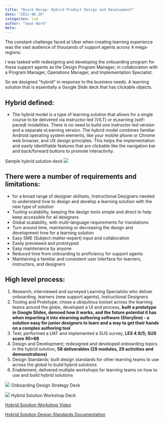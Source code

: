 ```yaml
---
title: "Quick Recap: Hybrid Product Design and Development"
date: "2021-06-29"
categories: lxd
author: "Sean Ward"
meta:
---
```


The constant challenge faced at Uber when creating learning experience was the vast audience of thousands of support agents across 4 mega-regions.

I was tasked with redesigning and developing the onboarding program for these support agents as the Design Program Manager; in collaboration with a Program Manager, Operations Manager, and Implementation Specialist.

So we designed "hybrid" in response to the business needs. A learning solution that is essentially a Google Slide deck that has clickable objects.

## Hybrid defined:
- The hybrid model is a type of learning solution that allows for a single course to be delivered via instructor-led (VILT) or eLearning (self-paced) modalities. There is no need to build one instructor-led version and a separate eLearning version. The hybrid model combines familiar Android operating system elements, like your mobile phone or Chrome web browser, and UX design principles. This helps the implementation and easily identifiable features that are clickable like the navigation bar and back/forward buttons to promote interactivity.

Sample hybrid solution deck
![](https://docs.google.com/presentation/d/e/2PACX-1vRzyOxvwDjuTmpHBfCTR5Fo32FYb0EJdH6FQ1fffJB7h-Z6vcl9oHqToOmu6jOr72jHfG5-ALSUA3lZ)

## There were a number of requirements and limitations:
- for a broad range of designer skillsets, Instructional Designers needed to understand how to design and develop a learning solution with the new type of solution
- Tooling scalability, keeping the design tools simple and direct to help keep accessible for all designers
- Global scalability, with multi-language requirements for translations
- Turn around time, maintaining or decreasing the design and development time for a learning solution
- Easy SME (Subject-matter-expert) input and collaboration
- Easily previewed and prototyped
- Easy maintenance by anyone
- Reduced time from onboarding to proficiency for support agents
- Maintaining a familiar and consistent user interface for learners, instructors, and designers

## High level process:
1. Research; interviewed and surveyed Learning Specialists who deliver onboarding, learners (new support agents), Instructional Designers
2. Tooling and Prototype; chose a ubiquitous toolset across the learning teams around the globe, developed a UI and process, **built a prototype in Google Slides, demoed how it works, and the future potential it has when importing it into elearning authoring software (Storyline) - a solution easy for junior designers to learn and a way to get their hands on a complex authoring tool**
3. Test; performed a UAT and implemented a SUS survey, **LES 4.9/5; SUS score 95>68**
4. Design and Development; redesigned and developed onboarding topics in the hybrid solution, **58 deliverables (29 modules, 29 activities and demonstrations)**
5. Design Standards; built design standards for other learning teams to use across the global to build hybrid solutions
6. Enablement; delivered multiple workshops for learning teams on how to use and build hybrid solutions

![](/images/onboarding-design-strategy.gif)
Onboarding Design Strategy Deck
 
![](/images/hybrid-solution-workshop.gif)
Hybrid Solution Workshop Deck

[Hybrid Solution Workshop Video](https://youtu.be/1Dviivcb1rE)

[Hybrid Solution Design Standards Documentation](/documents/hybrid-solution-standards.pdf)
